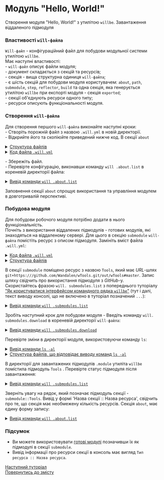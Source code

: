 # Модуль "Hello, World!"

Створення модуля "Hello, World!" з утилітою `willbe`. Завантаження віддаленого підмодуля

### <a name="will-file-futures"></a> Властивості `will-файла`
`Will-файл` - конфігураційний файл для побудови модульної системи утилітою `willbe`.  
Має наступні властивості:  
\- `will-файл` описує файли модуля;  
\- документ складається з секцій та ресурсів;  
\- секція - вища структурна одиниця `will-файлa`;  
\- є шість секцій для побудови модуля користувачем: `about`, `path`, `submodule`, `step`, `reflector`, `build` та одна секція, яка генерується утилітою `willbe` при експорті модуля - секція `exported`;  
\- секції об'єднують ресурси одного типу;  
\- ресурси описують функціональності модуля.  

### <a name="will-file-creation"></a> Створення `will-файла`  
Для створення першого `will-файла` виконайте наступні кроки:  
\- Cтворіть порожній файл з назвою `.will.yml` в новій директорії.  
\- Відкрийте його та скопіюйте приведений нижче код. В секції `about`   

<details>
  <summary><u>Структура файлів</u></summary>

```
first               # директорія, назва довільна
  └── .will.yml     # конфігураційний файл

```

</details>

<details>
  <summary><u>Код файла <code>.will.yml</code></u></summary>

```yaml
about :

    name : helloWorld
    description : "First module like 'Hello, World!' application"
    version : 0.0.1
    keywords :
        - willbe
```

</details>


\- Збережіть файл.  
\- Перевірте конфігурацію, виконавши команду `will .about.list` в кореневій директорії файлa:

<details>
  <summary><u>Вивід команди <code>will .about.list</code></u></summary>

  ```
[user@user ~]$ will .about.list
Command ".about.list"
  . Read : /path_to_file/.will.yml
. Read 1 will-files in 0.109s
About
 name : 'helloWorld'
 description : 'First module like 'Hello, World!' application'
 version : '0.0.1'
 enabled : 1
 keywords :
   'willbe'

```

</details>

Заповнення секції `about` спрощує використання та управління модулем в довготривалій перспективі.  

### <a name="first-modules"></a> Побудова модуля  
Для побудови робочого модуля потрібно додати в нього функціональність.  
Почніть з використання віддалених підмодулів - готових модулів, які знаходяться на віддаленому сервері. Для цього в секцію `submodule` `will-файла` помістіть ресурс з описом підмодуля. Замініть вміст файла `.will.yml`:  

<details>
  <summary><u>Код файла <code>.will.yml</code></u></summary>

```yaml
about :

    name : helloWorld
    description : "First module like 'Hello, World!' application"
    version : 0.0.1
    keywords :
        - willbe

submodule :

    Tools : git+https:///github.com/Wandalen/wTools.git/out/wTools#master

```

</details>

<details>
  <summary><u>Структура файлів</u></summary>

```
first              
  └── .will.yml     

```

</details>


В секції `submodule` поміщено ресурс з назвою `Tools`, який має _URL_-шлях `git+https:///github.com/Wandalen/wTools.git/out/wTools#master`. Запис шляху свідчить про використання підмодуля з _GitHub_-у.  
Скористайтесь фразою `will. submodules.list` з попереднього туторіалу ["Як користуватися інтерфейсом командного рядка `willbe`"](HowToUseCommandLineInterfaceOfWill.md#list-commands) (тут і далі, текст виводу консолі, що не включено в туторіал позначений `...`):  

<details>
  <summary><u>Вивід команди <code>will .submodules.list</code></u></summary>

```
[user@user ~]$ will .submodules.list
...
 ! Failed to read submodule::Tools, try to download it with .submodules.download or even clean it before downloading
...
  isDownloaded : false
  Exported builds : []

```

</details>


Зробіть наступний крок для побудови модуля - Введіть команду `will. submodules.download` в кореневій директорії `will-файла`:

<details>
  <summary><u>Вивід команди <code>will .submodules.download</code></u></summary>

```
[user@user ~]$ will .submodules.download
...
   . Read : /path_to_file/.module/Tools/out/wTools.out.will.yml
   + module::Tools was downloaded in 12.360s
 + 1/1 submodule(s) of module::helloWorld were downloaded in 12.365s

```

</details>


Перевірте зміни в директорії модуля, використовуючи команду `ls`:

<details>
  <summary><u>Вивід команди <code>ls -al</code></u></summary>

```
[user@user ~]$ ls -al
...
drwxr-xr-x 4 user user 4096 Мар 12 07:20 .module
-rw-r--r-- 1 user user  306 Мар  1 11:20 .will.yml

```

```
[user@user ~]$ ls -al module/
...
drwxr-xr-x 4 user user 4096 Мар 12 07:20 Tools

```

</details>

<details>
  <summary><u>Структура файлів, що відповідає виводу команд <code>ls -al</code></u></summary>
<p>Що відповідає структурі каталогів:</p>

```
first
  ├── .module
  │       └── Tools
  └── .will.yml

```

</details>


В директорії для завантажених підмодулів `.module` утиліта `willbe` помістила підмодуль `Tools` . Перевірте статус підмодуля після завантаження:  

<details>
  <summary><u>Вивід команди <code>will .submodules.list</code></u></summary>

```
[user@user ~]$ will .submodules.list
...
 . Read : /path_to_file/.module/Tools/out/wTools.out.will.yml
...
submodule::Tools
  path : git+https:///github.com/Wandalen/wTools.git/out/wTools#master
  isDownloaded : true
  Exported builds : [ 'proto.export' ]

```

</details>


Зверніть увагу на рядок, який позначає підмодуль секції - `submodule::Tools`. Вивід у формі 'Назва секції :: Назва ресурса', свідчить про те, що секція має необмежену кількість ресурсів. Секція `about`, має єдину форму запису:  

<details>
  <summary><u>Вивід команди <code>will .about.list</code></u></summary>

```
[user@user ~]$ will .about.list
...
About
  name : 'helloWorld'
  description : 'First module like 'Hello, World!' application'
  ...

```

</details>

### Підсумок
- Ви можете використовувати [готові модулі](#first-modules) позначивши їх як підмодулі в секції `submodule`.
- Вивід інформації про ресурси секції в консоль має вигляд `Тип ресурса :: Назва ресурса`.

[Наступний туторіал](SubmodulesAdministration.md)   
[Повернутись до змісту](../README.md#tutorials)
